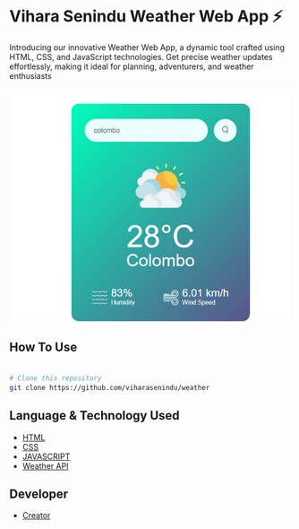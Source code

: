 # Vihara Senindu Weather Web App ⚡️
Introducing our innovative Weather Web App, a dynamic tool crafted using HTML, CSS, and JavaScript technologies. Get precise weather updates effortlessly, making it ideal for planning, adventurers, and weather enthusiasts

<img src = "./images/image.png">

## How To Use 

```bash

# Clone this repository
git clone https://github.com/viharasenindu/weather

```
## Language & Technology Used 

- [HTML](https://en.wikipedia.org/wiki/HTML5)
- [CSS](https://en.wikipedia.org/wiki/CSS)
- [JAVASCRIPT](https://en.wikipedia.org/wiki/JavaScript)
- [Weather API](https://openweathermap.org/)

## Developer
- [Creator](https://github.com/ViharaSenindu)